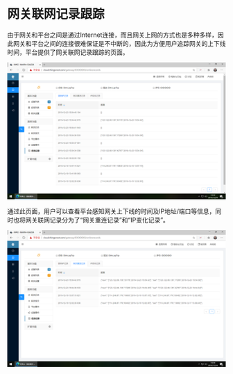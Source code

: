 # 网关联网记录跟踪

由于网关和平台之间是通过Internet连接，而且网关上网的方式也是多种多样，因此网关和平台之间的连接很难保证是不中断的，因此为方便用户追踪网关的上下线时间，平台提供了网关联网记录跟踪的页面。

![](imgs/2019-12-24-14-42-48.png)

通过此页面，用户可以查看平台感知网关上下线的时间及IP地址/端口等信息，同时也将网关联网记录分为了“网关重连记录”和“IP变化记录”。

![](imgs/2019-12-24-14-44-54.png)
